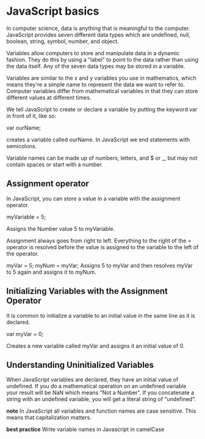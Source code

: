 # JavaScript basics
In computer science, data is anything that is meaningful to the computer. JavaScript provides seven different data types which are undefined, null, boolean, string, symbol, number, and object.

Variables allow computers to store and manipulate data in a dynamic fashion. They do this by using a "label" to point to the data rather than using the data itself. Any of the seven data types may be stored in a variable.

Variables are similar to the x and y variables you use in mathematics, which means they're a simple name to represent the data we want to refer to. Computer variables differ from mathematical variables in that they can store different values at different times.

We tell JavaScript to create or declare a variable by putting the keyword var in front of it, like so:

var ourName;

creates a variable called ourName. In JavaScript we end statements with semicolons.

Variable names can be made up of numbers, letters, and $ or _, but may not contain spaces or start with a number.

## Assignment operator
In JavaScript, you can store a value in a variable with the assignment operator.

myVariable = 5;

Assigns the Number value 5 to myVariable.

Assignment always goes from right to left. Everything to the right of the = operator is resolved before the value is assigned to the variable to the left of the operator.

myVar = 5;
myNum = myVar;
Assigns 5 to myVar and then resolves myVar to 5 again and assigns it to myNum.

## Initializing Variables with the Assignment Operator
It is common to initialize a variable to an initial value in the same line as it is declared.

var myVar = 0;

Creates a new variable called myVar and assigns it an initial value of 0.

## Understanding Uninitialized Variables
When JavaScript variables are declared, they have an initial value of undefined. If you do a mathematical operation on an undefined variable your result will be NaN which means "Not a Number". If you concatenate a string with an undefined variable, you will get a literal string of "undefined".

**note** In JavaScript all variables and function names are case sensitive. This means that capitalization matters.

**best practice** Write variable names in Javascript in camelCase



